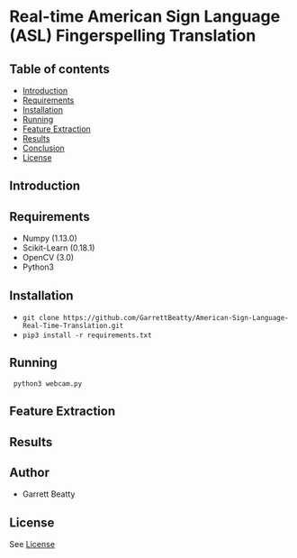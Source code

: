 Real-time American Sign Language (ASL) Fingerspelling Translation
================================================================

Table of contents
-------------

- [Introduction](#introduction)
- [Requirements](#requirements) 
- [Installation](#installation)
- [Running](#running)
- [Feature Extraction](#feature-extraction)
- [Results](#results)
- [Conclusion](#conclusion)
- [License](#license)

Introduction
------------


Requirements
------------

* Numpy (1.13.0)
* Scikit-Learn (0.18.1)
* OpenCV (3.0)
* Python3

Installation
-------------
* `git clone https://github.com/GarrettBeatty/American-Sign-Language-Real-Time-Translation.git`
* `pip3 install -r requirements.txt` 

Running
-------
` python3 webcam.py`

Feature Extraction                                            
-------------------
    
Results
-------------

Author
-------------
* Garrett Beatty

License
-------------
See [License](#LICENSE.md)
